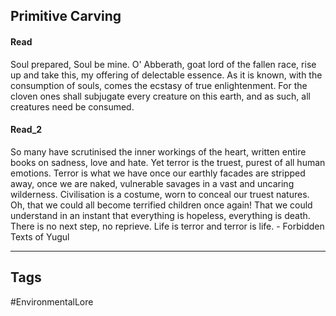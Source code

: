 ## Primitive Carving
#### Read
Soul prepared, Soul be mine. O' Abberath, goat lord of the fallen race, rise up and take this, my offering of delectable essence. As it is known, with the consumption of souls, comes the ecstasy of true enlightenment. For the cloven ones shall subjugate every creature on this earth, and as such, all creatures need be consumed.

#### Read_2
So many have scrutinised the inner workings of the heart, written entire books on sadness, love and hate. Yet terror is the truest, purest of all human emotions. Terror is what we have once our earthly facades are stripped away, once we are naked, vulnerable savages in a vast and uncaring wilderness. Civilisation is a costume, worn to conceal our truest natures. Oh, that we could all become terrified children once again! That we could understand in an instant that everything is hopeless, everything is death. There is no next step, no reprieve. Life is terror and terror is life. - Forbidden Texts of Yugul

---
## Tags
#EnvironmentalLore